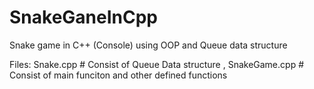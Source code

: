 # SnakeGaneInCpp
Snake game in C++ (Console) using OOP and Queue data structure

Files:
Snake.cpp               # Consist of Queue Data structure
,
SnakeGame.cpp           # Consist of main funciton and other defined functions
